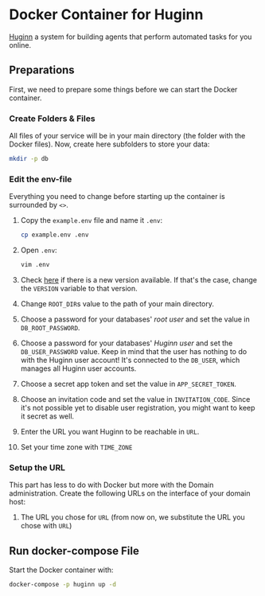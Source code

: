 # Docker Container for Huginn

[Huginn](https://github.com/huginn/huginn) a system for building agents that perform automated tasks for you online.

## Preparations

First, we need to prepare some things before we can start the Docker container.

### Create Folders & Files

All files of your service will be in your main directory (the folder with the Docker files). Now, create here
subfolders to store your data:

``` bash
mkdir -p db
```

### Edit the env-file

Everything you need to change before starting up the container is surrounded by `<>`.

1. Copy the `example.env` file and name it `.env`:

    ``` bash
    cp example.env .env
    ```

1. Open `.env`:

    ``` bash
    vim .env
    ```

1. Check [here](https://hub.docker.com/r/huginn/huginn/tags) if there is a new version available. If
    that's the case, change the `VERSION` variable to that version.

1. Change `ROOT_DIR`s value to the path of your main directory.

1. Choose a password for your databases' *root user* and set the value in `DB_ROOT_PASSWORD`.

1. Choose a password for your databases' *Huginn user* and set the `DB_USER_PASSWORD` value. Keep in
    mind that the user has nothing to do with the Huginn user account! It's connected to the `DB_USER`,
    which manages all Huginn user accounts.

1. Choose a secret app token and set the value in `APP_SECRET_TOKEN`.

1. Choose an invitation code and set the value in `INVITATION_CODE`. Since it's not possible yet to
    disable user registration, you might want to keep it secret as well.

1. Enter the URL you want Huginn to be reachable in `URL`.

1. Set your time zone with `TIME_ZONE`

### Setup the URL

This part has less to do with Docker but more with the Domain administration. Create the following
URLs on the interface of your domain host:

1. The URL you chose for `URL` (from now on, we substitute the URL you chose with `URL`)

## Run docker-compose File

Start the Docker container with:

``` bash
docker-compose -p huginn up -d
```
